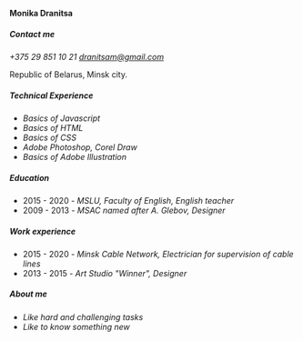 **Monika Dranitsa**
##### Contact me #####

*+375 29 851 10 21*
*dranitsam@gmail.com*

Republic of Belarus, Minsk city.

##### Technical Experience #####
* *Basics of Javascript*
* *Basics of HTML*
* *Basics of CSS*
* *Adobe Photoshop, Corel Draw*
* *Basics of Adobe Illustration*

##### Education #####
* 2015 - 2020 - *MSLU, Faculty of English, English teacher*
* 2009 - 2013 - *MSAC named after A. Glebov, Designer*
##### Work experience #####
* 2015 - 2020 - *Minsk Cable Network, Electrician for supervision of cable lines*
* 2013 - 2015 - *Art Studio "Winner", Designer*

##### About me #####
* *Like hard and challenging tasks*
* *Like to know something new*
